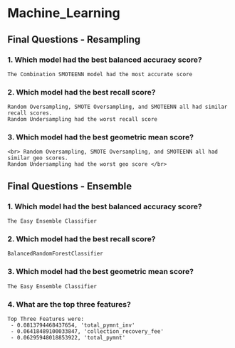 # Machine_Learning

## Final Questions - Resampling

### 1. Which model had the best balanced accuracy score?

    The Combination SMOTEENN model had the most accurate score

### 2. Which model had the best recall score?

    Random Oversampling, SMOTE Oversampling, and SMOTEENN all had similar recall scores.
    Random Undersampling had the worst recall score

### 3. Which model had the best geometric mean score?

    <br> Random Oversampling, SMOTE Oversampling, and SMOTEENN all had similar geo scores.
    Random Undersampling had the worst geo score </br>



## Final Questions - Ensemble

### 1. Which model had the best balanced accuracy score?

    The Easy Ensemble Classifier

### 2. Which model had the best recall score?

    BalancedRandomForestClassifier

### 3. Which model had the best geometric mean score?

    The Easy Ensemble Classifier

### 4. What are the top three features?

    Top Three Features were: 
     - 0.0813794468437654, 'total_pymnt_inv'
     - 0.06418489100033847, 'collection_recovery_fee'
     - 0.06295948018853922, 'total_pymnt'
